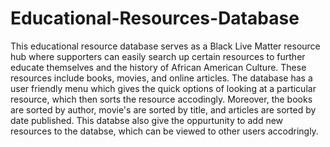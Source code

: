 # Educational-Resources-Database

This educational resource database serves as a Black Live Matter resource hub where supporters can easily search up certain resources to further educate themselves and the history of African American Culture. These resources include books, movies, and online articles. The database has a user friendly menu which gives the quick options of looking at a particular resource, which then sorts the resource accodingly. Moreover, the books are sorted by author, movie's are sorted by title, and articles are sorted by date published. This databse also give the oppurtunity to add new resources to the databse, which can be viewed to other users accodringly. 
